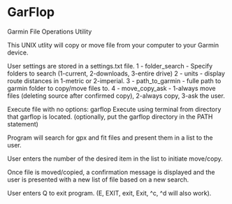 # GarFlop
Garmin File Operations Utility

This UNIX utlity will copy or move file from your computer to your Garmin device.

User settings are stored in a settings.txt file.
1 - folder_search - Specify folders to search (1-current, 2-downloads, 3-entire drive)
2 - units - display route distances in 1-metric or 2-imperial.
3 - path_to_garmin - fulle path to garmin folder to copy/move files to.
4 - move_copy_ask - 1-always move files (deleting source after confirmed copy), 2-always copy, 3-ask the user.


Execute file with no options: garflop
Execute using terminal from directory that garflop is located.
(optionally, put the garflop directory in the PATH statement)

Program will search for gpx and fit files and present them in a list to the user.

User enters the number of the desired item in the list to initiate move/copy.

Once file is moved/copied, a confirmation message is displayed and the user is presented with a new list of file based on a new search.

User enters Q to exit program. (E, EXIT, exit, Exit, ^c, ^d will also work).
